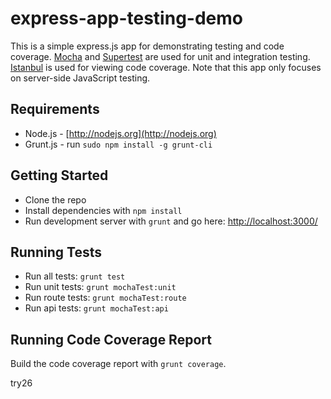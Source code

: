 # express-app-testing-demo

This is a simple express.js app for demonstrating testing and code coverage.
[Mocha](http://visionmedia.github.io/mocha/) and
[Supertest](https://github.com/visionmedia/supertest) are used for unit and integration testing.
[Istanbul](http://gotwarlost.github.io/istanbul/) is used for viewing code coverage. Note that this
app only focuses on server-side JavaScript testing.


## Requirements

* Node.js - [http://nodejs.org](http://nodejs.org)
* Grunt.js - run `sudo npm install -g grunt-cli`


## Getting Started

* Clone the repo
* Install dependencies with `npm install`
* Run development server with `grunt` and go here:
[http://localhost:3000/](http://localhost:3000/)


## Running Tests

* Run all tests: `grunt test`
* Run unit tests: `grunt mochaTest:unit`
* Run route tests: `grunt mochaTest:route`
* Run api tests: `grunt mochaTest:api`


## Running Code Coverage Report

Build the code coverage report with `grunt coverage`.

try26
